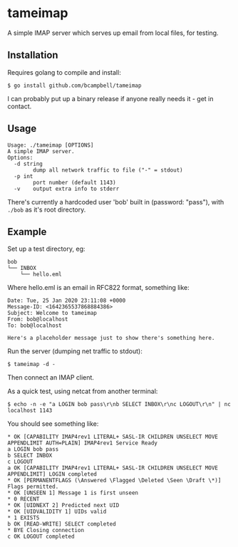 # tameimap

A simple IMAP server which serves up email from local files, for testing.

## Installation

Requires golang to compile and install:

```
$ go install github.com/bcampbell/tameimap
```

I can probably put up a binary release if anyone really needs it - get in contact.

## Usage

```
Usage: ./tameimap [OPTIONS]
A simple IMAP server.
Options:
  -d string
    	dump all network traffic to file ("-" = stdout)
  -p int
    	port number (default 1143)
  -v	output extra info to stderr
```


There's currently a hardcoded user 'bob' built in (password: "pass"), with `./bob` as it's root directory.

## Example

Set up a test directory, eg:

```
bob
└── INBOX
    └── hello.eml
```

Where hello.eml is an email in RFC822 format, something like:

```
Date: Tue, 25 Jan 2020 23:11:08 +0000
Message-ID: <1642365537868884386>
Subject: Welcome to tameimap
From: bob@localhost
To: bob@localhost

Here's a placeholder message just to show there's something here.

```


Run the server (dumping net traffic to stdout):
```
$ tameimap -d -
```

Then connect an IMAP client.

As a quick test, using netcat from another terminal:
```
$ echo -n -e "a LOGIN bob pass\r\nb SELECT INBOX\r\nc LOGOUT\r\n" | nc localhost 1143
```

You should see something like:
```
* OK [CAPABILITY IMAP4rev1 LITERAL+ SASL-IR CHILDREN UNSELECT MOVE APPENDLIMIT AUTH=PLAIN] IMAP4rev1 Service Ready
a LOGIN bob pass
b SELECT INBOX
c LOGOUT
a OK [CAPABILITY IMAP4rev1 LITERAL+ SASL-IR CHILDREN UNSELECT MOVE APPENDLIMIT] LOGIN completed
* OK [PERMANENTFLAGS (\Answered \Flagged \Deleted \Seen \Draft \*)] Flags permitted.
* OK [UNSEEN 1] Message 1 is first unseen
* 0 RECENT
* OK [UIDNEXT 2] Predicted next UID
* OK [UIDVALIDITY 1] UIDs valid
* 1 EXISTS
b OK [READ-WRITE] SELECT completed
* BYE Closing connection
c OK LOGOUT completed
```


